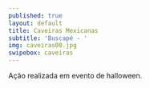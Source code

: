 ```yaml
---
published: true
layout: default
title: Caveiras Mexicanas
subtitle: 'Buscapé - '
img: caveiras00.jpg
swipebox: caveiras
---
```

Ação realizada em evento de halloween.
